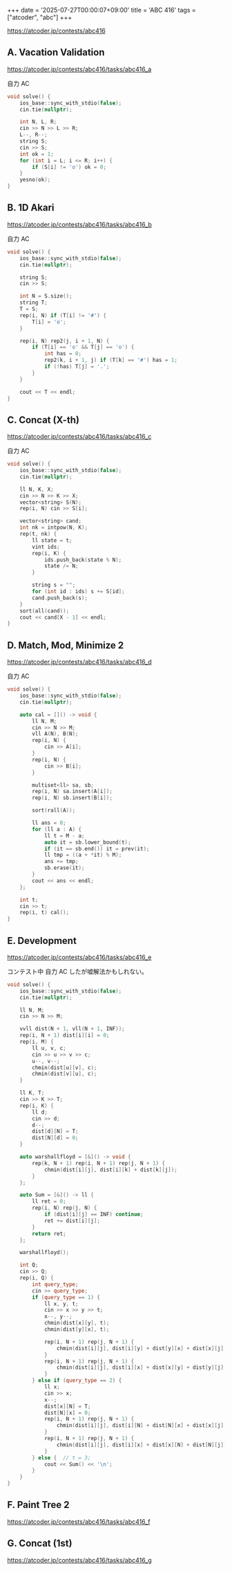 +++
date = '2025-07-27T00:00:07+09:00'
title = 'ABC 416'
tags = ["atcoder", "abc"]
+++

<https://atcoder.jp/contests/abc416>

## A. Vacation Validation

<https://atcoder.jp/contests/abc416/tasks/abc416_a>

自力 AC

```cpp
void solve() {
    ios_base::sync_with_stdio(false);
    cin.tie(nullptr);

    int N, L, R;
    cin >> N >> L >> R;
    L--, R--;
    string S;
    cin >> S;
    int ok = 1;
    for (int i = L; i <= R; i++) {
        if (S[i] != 'o') ok = 0;
    }
    yesno(ok);
}
```

## B. 1D Akari

<https://atcoder.jp/contests/abc416/tasks/abc416_b>

自力 AC

```cpp
void solve() {
    ios_base::sync_with_stdio(false);
    cin.tie(nullptr);

    string S;
    cin >> S;

    int N = S.size();
    string T;
    T = S;
    rep(i, N) if (T[i] != '#') {
        T[i] = 'o';
    }

    rep(i, N) rep2(j, i + 1, N) {
        if (T[i] == 'o' && T[j] == 'o') {
            int has = 0;
            rep2(k, i + 1, j) if (T[k] == '#') has = 1;
            if (!has) T[j] = '.';
        }
    }

    cout << T << endl;
}
```

## C. Concat (X-th)

<https://atcoder.jp/contests/abc416/tasks/abc416_c>

自力 AC

```cpp
void solve() {
    ios_base::sync_with_stdio(false);
    cin.tie(nullptr);

    ll N, K, X;
    cin >> N >> K >> X;
    vector<string> S(N);
    rep(i, N) cin >> S[i];

    vector<string> cand;
    int nk = intpow(N, K);
    rep(t, nk) {
        ll state = t;
        vint ids;
        rep(i, K) {
            ids.push_back(state % N);
            state /= N;
        }

        string s = "";
        for (int id : ids) s += S[id];
        cand.push_back(s);
    }
    sort(all(cand));
    cout << cand[X - 1] << endl;
}
```

## D. Match, Mod, Minimize 2

<https://atcoder.jp/contests/abc416/tasks/abc416_d>

自力 AC

```cpp
void solve() {
    ios_base::sync_with_stdio(false);
    cin.tie(nullptr);

    auto cal = []() -> void {
        ll N, M;
        cin >> N >> M;
        vll A(N), B(N);
        rep(i, N) {
            cin >> A[i];
        }
        rep(i, N) {
            cin >> B[i];
        }

        multiset<ll> sa, sb;
        rep(i, N) sa.insert(A[i]);
        rep(i, N) sb.insert(B[i]);

        sort(rall(A));

        ll ans = 0;
        for (ll a : A) {
            ll t = M - a;
            auto it = sb.lower_bound(t);
            if (it == sb.end()) it = prev(it);
            ll tmp = ((a + *it) % M);
            ans += tmp;
            sb.erase(it);
        }
        cout << ans << endl;
    };

    int t;
    cin >> t;
    rep(i, t) cal();
}
```

## E. Development

<https://atcoder.jp/contests/abc416/tasks/abc416_e>

コンテスト中 自力 AC したが嘘解法かもしれない。

```cpp
void solve() {
    ios_base::sync_with_stdio(false);
    cin.tie(nullptr);

    ll N, M;
    cin >> N >> M;

    vvll dist(N + 1, vll(N + 1, INF));
    rep(i, N + 1) dist[i][i] = 0;
    rep(i, M) {
        ll u, v, c;
        cin >> u >> v >> c;
        u--, v--;
        chmin(dist[u][v], c);
        chmin(dist[v][u], c);
    }

    ll K, T;
    cin >> K >> T;
    rep(i, K) {
        ll d;
        cin >> d;
        d--;
        dist[d][N] = T;
        dist[N][d] = 0;
    }

    auto warshallfloyd = [&]() -> void {
        rep(k, N + 1) rep(i, N + 1) rep(j, N + 1) {
            chmin(dist[i][j], dist[i][k] + dist[k][j]);
        }
    };

    auto Sum = [&]() -> ll {
        ll ret = 0;
        rep(i, N) rep(j, N) {
            if (dist[i][j] == INF) continue;
            ret += dist[i][j];
        }
        return ret;
    };

    warshallfloyd();

    int Q;
    cin >> Q;
    rep(i, Q) {
        int query_type;
        cin >> query_type;
        if (query_type == 1) {
            ll x, y, t;
            cin >> x >> y >> t;
            x--, y--;
            chmin(dist[x][y], t);
            chmin(dist[y][x], t);

            rep(i, N + 1) rep(j, N + 1) {
                chmin(dist[i][j], dist[i][y] + dist[y][x] + dist[x][j]);
            }
            rep(i, N + 1) rep(j, N + 1) {
                chmin(dist[i][j], dist[i][x] + dist[x][y] + dist[y][j]);
            }
        } else if (query_type == 2) {
            ll x;
            cin >> x;
            x--;
            dist[x][N] = T;
            dist[N][x] = 0;
            rep(i, N + 1) rep(j, N + 1) {
                chmin(dist[i][j], dist[i][N] + dist[N][x] + dist[x][j]);
            }
            rep(i, N + 1) rep(j, N + 1) {
                chmin(dist[i][j], dist[i][x] + dist[x][N] + dist[N][j]);
            }
        } else {  // t = 3;
            cout << Sum() << '\n';
        }
    }
}
```

## F. Paint Tree 2

<https://atcoder.jp/contests/abc416/tasks/abc416_f>

## G. Concat (1st)

<https://atcoder.jp/contests/abc416/tasks/abc416_g>
